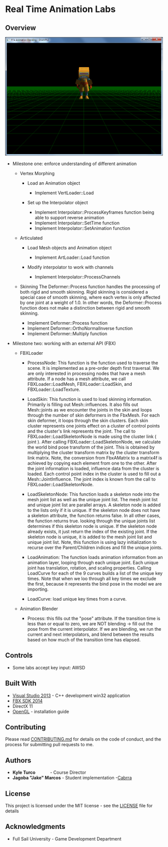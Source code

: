 Real Time Animation Labs
========================

## Overview

![real time](/Images/RTA.png)

- Milestone one: enforce understanding of different animation 
	+ Vertex Morphing
		+ Load an Animation object
			+ Implement VertLoader::Load
			
		+ Set up the Interpolator object
			+ Implement Interpolator::ProcessKeyframes function being able to support reverse animation
			+ Implement Interpolator::SetTime function
			+ Implement Interpolator::SetAnimation function
		
	+ Articulated
		+ Load Mesh objects and Animation object
			+ Implement ArtLoader::Load function
		
		+ Modify interpolator to work with channels
			+ Implement Interpolator::ProcessChannels
		
	+ Skinning
	The Deformer::Process function handles the processing of both rigid and smooth skinning. Rigid skinning is considered a special case of smooth skinning, where each vertex is only affected by one joint at a weight of 1.0. In other words, the Deformer::Process function does not make a distinction between rigid and smooth skinning.
		+ Implement Deformer::Process function
		+ Implement Deformer::OrthoNormalInverse function
		+ Implement Deformer::Multiply function

- Milestone two: working with an external API (FBX)
	+ FBXLoader
		+ ProcessNode: This function is the function used to traverse the scene. It is implemented as a pre-order depth first traversal. We are only interested in processing nodes that have a mesh attribute. If a node has a mesh attribute, we call FBXLoader::LoadMesh, FBXLoader::LoadSkin, and FBXLoader::LoadTexture.
		
		+ LoadSkin: This function is used to load skinning information. Primarily is filling out Mesh::influences. It also fills out Mesh::joints as we encounter the joints in the skin and loops through the number of skin deformers in the FbxMesh. For each skin deformer, it loops through the skin clusters. Each skin cluster represents one joints effect on a cluster of control points and the cluster's link represents the joint. The call to FBXLoader::LoadSkeletonNode is made using the cluster link ( joint ). After calling FBXLoader::LoadSkeletonNode, we calculate the world bind pose transform of the joint. This is obtained by multiplying the cluster transform matrix by the cluster transform link matrix. Note, the conversion from FbxAMatrix to a matrix4f is achieved by copying each element from one to the other. After the joint information is loaded, influence data from the cluster is loaded. Each control point index in the cluster is used to fill out a Mesh::JointInfluence. The joint index is known from the call to FBXLoader::LoadSkeletonNode.
		
		+ LoadSkeletonNode: This function loads a skeleton node into the mesh joint list as well as the unique joint list. The mesh joint list and unique joint list are parallel arrays. A skeleton node is added to the lists only if it is unique. If the skeleton node does not have a skeleton attribute, the function returns false. In all other cases, the function returns true. looking through the unique joints list determines if this skeleton node is unique. If the skeleton node already exists, it just return the index of the existing joint. If the skeleton node is unique, it is added to the mesh joint list and unique joint list. Note, this function is using lazy initialization to recurse over the Parent/Children indices and fill the unique joints.
		
		+ LoadAnimation: The function loads animation information from an animation layer, looping through each unique joint. Each unique joint has translation, rotation, and scaling properties. Calling LoadCurve for each of the 9 curves builds a list of the unique key times. Note that when we loo through all key times we exclude the first, because it represents the bind pose in the model we are importing.  
		
		+ LoadCurve: load unique key times from a curve.
	
	+ Animation Blender
		+ Process: this fills out the "pose" attribute. If the transition time is less than or equal to zero, we are NOT blending -> fill out the pose from the current interpolator. If we are blending, we run the current and next interpolators, and blend between the results based on how much of the transition time has elapsed.

## Controls

+ Some labs accept key input: AWSD

## Built With

* [Visual Studio 2013](https://visualstudio.microsoft.com/vs/older-downloads/) - C++ development win32 application
* [FBX SDK 2014](https://www.autodesk.com/developer-network/platform-technologies/fbx-sdk-2019-0)
* DirectX 11
* [OpenGL](https://sites.fas.harvard.edu/~lib175/pages/visstudio.html) - installation guide

## Contributing

Please read [CONTRIBUTING.md](https://github.com/Cabrra/Contributing-template/blob/master/Contributing-template.md) for details on the code of conduct, and the process for submitting pull requests to me.

## Authors

* **Kyle Turco**            - Course Director
* **Jagoba "Jake" Marcos** 	- Student implementation -[Cabrra](https://github.com/Cabrra)

## License

This project is licensed under the MIT license - see the [LICENSE](LICENSE) file for details

## Acknowledgments

* Full Sail University - Game Development Department
